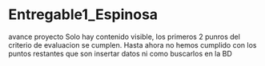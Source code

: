 # Entregable1_Espinosa
avance proyecto
Solo hay contenido visible, los primeros 2 punros del criterio de evaluacion se cumplen.
Hasta ahora no hemos cumplido con los puntos restantes que son insertar datos ni como buscarlos en la BD
